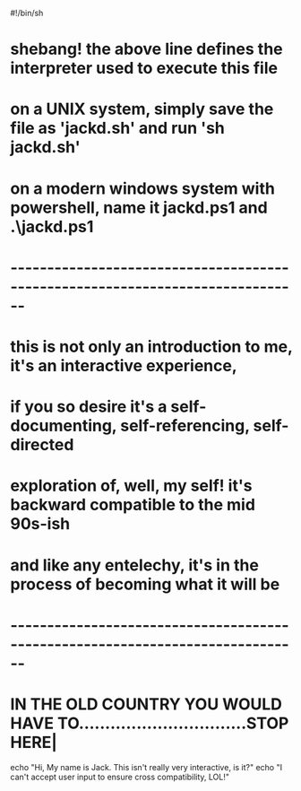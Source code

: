 #!/bin/sh
# shebang! the above line defines the interpreter used to execute this file
# on a UNIX system, simply save the file as 'jackd.sh' and run 'sh jackd.sh'
# on a modern windows system with powershell, name it jackd.ps1 and .\jackd.ps1
# ------------------------------------------------------------------------------
# this is not only an introduction to me, it's an interactive experience, 
# if you so desire  it's a self-documenting, self-referencing, self-directed 
# exploration of, well, my self! it's backward compatible to the mid 90s-ish
# and like any entelechy, it's in the process of becoming what it will be
# ------------------------------------------------------------------------------
# IN THE OLD COUNTRY YOU WOULD HAVE TO................................STOP HERE|

echo "Hi, My name is Jack.  This isn't really very interactive, is it?"
echo "I can't accept user input to ensure cross compatibility, LOL!"
